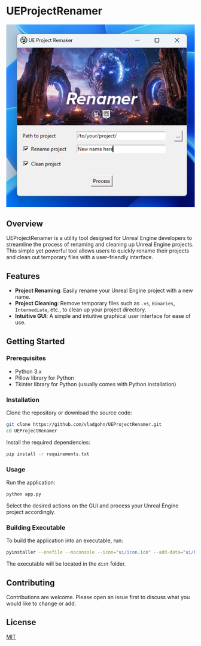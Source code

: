 # UEProjectRenamer

![UEProjectRenamer Screenshot](Screenshot.png)

## Overview
UEProjectRenamer is a utility tool designed for Unreal Engine developers to streamline the process of renaming and cleaning up Unreal Engine projects. This simple yet powerful tool allows users to quickly rename their projects and clean out temporary files with a user-friendly interface.

## Features
- **Project Renaming**: Easily rename your Unreal Engine project with a new name.
- **Project Cleaning**: Remove temporary files such as `.vs`, `Binaries`, `Intermediate`, etc., to clean up your project directory.
- **Intuitive GUI**: A simple and intuitive graphical user interface for ease of use.

## Getting Started

### Prerequisites
- Python 3.x
- Pillow library for Python
- Tkinter library for Python (usually comes with Python installation)

### Installation
Clone the repository or download the source code:

```bash
git clone https://github.com/vladgohn/UEProjectRenamer.git
cd UEProjectRenamer
```

Install the required dependencies:

```bash
pip install -r requirements.txt
```

### Usage
Run the application:

```bash
python app.py
```

Select the desired actions on the GUI and process your Unreal Engine project accordingly.

### Building Executable
To build the application into an executable, run:

```bash
pyinstaller --onefile --noconsole --icon="ui/icon.ico" --add-data="ui/banner.jpg;ui" --add-data="ui/icon.png;ui" UEProjectRenamer.py
```

The executable will be located in the `dist` folder.

## Contributing
Contributions are welcome. Please open an issue first to discuss what you would like to change or add.

## License
[MIT](https://choosealicense.com/licenses/mit/)
